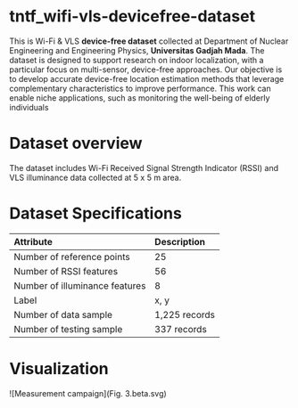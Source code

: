 # tntf_wifi-vls-devicefree-dataset
This is Wi-Fi &amp; VLS **device-free dataset** collected at Department of Nuclear Engineering and Engineering Physics, **Universitas Gadjah Mada**. The dataset is designed to support research on indoor localization, with a particular focus on multi-sensor, device-free approaches. Our objective is to develop accurate device-free location estimation methods that leverage complementary characteristics to improve performance. This work can enable niche applications, such as monitoring the well-being of elderly individuals
# Dataset overview
The dataset includes Wi-Fi Received Signal Strength Indicator (RSSI) and VLS illuminance data collected at 5 x 5 m area.
# Dataset Specifications
| Attribute | Description |
| :--- | :--- |
| Number of reference points | 25 |
| Number of RSSI features | 56 |
| Number of illuminance features | 8 |
| Label | x, y |
| Number of data sample | 1,225 records |
| Number of testing sample | 337 records |
# Visualization
![Measurement campaign](Fig. 3.beta.svg)
